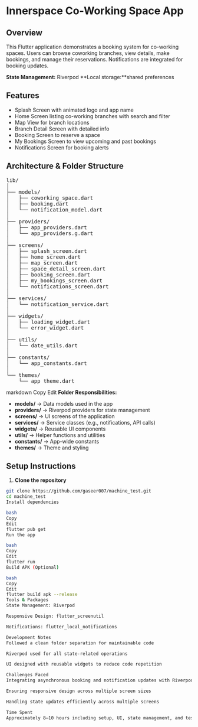 # Innerspace Co-Working Space App

## Overview
This Flutter application demonstrates a booking system for co-working spaces. Users can browse coworking branches, view details, make bookings, and manage their reservations. Notifications are integrated for booking updates.

**State Management:** Riverpod
**Local storage:**shared preferences
## Features
- Splash Screen with animated logo and app name  
- Home Screen listing co-working branches with search and filter  
- Map View for branch locations  
- Branch Detail Screen with detailed info  
- Booking Screen to reserve a space  
- My Bookings Screen to view upcoming and past bookings  
- Notifications Screen for booking alerts  

## Architecture & Folder Structure
<div class="folder-structure">
<pre>
lib/
│
├── models/
│   ├── coworking_space.dart
│   ├── booking.dart
│   └── notification_model.dart
│
├── providers/
│   ├── app_providers.dart
│   └── app_providers.g.dart
│
├── screens/
│   ├── splash_screen.dart
│   ├── home_screen.dart
│   ├── map_screen.dart
│   ├── space_detail_screen.dart
│   ├── booking_screen.dart
│   ├── my_bookings_screen.dart
│   └── notifications_screen.dart
│
├── services/
│   └── notification_service.dart
│
├── widgets/
│   ├── loading_widget.dart
│   └── error_widget.dart
│
├── utils/
│   └── date_utils.dart
│
├── constants/
│   └── app_constants.dart
│
└── themes/
    └── app_theme.dart
</pre>
</div>

markdown
Copy
Edit
**Folder Responsibilities:**  
- **models/** → Data models used in the app  
- **providers/** → Riverpod providers for state management  
- **screens/** → UI screens of the application  
- **services/** → Service classes (e.g., notifications, API calls)  
- **widgets/** → Reusable UI components  
- **utils/** → Helper functions and utilities  
- **constants/** → App-wide constants  
- **themes/** → Theme and styling  

## Setup Instructions
1. **Clone the repository**  
```bash
git clone https://github.com/gaseer007/machine_test.git
cd machine_test
Install dependencies

bash
Copy
Edit
flutter pub get
Run the app

bash
Copy
Edit
flutter run
Build APK (Optional)

bash
Copy
Edit
flutter build apk --release
Tools & Packages
State Management: Riverpod

Responsive Design: flutter_screenutil

Notifications: flutter_local_notifications

Development Notes
Followed a clean folder separation for maintainable code

Riverpod used for all state-related operations

UI designed with reusable widgets to reduce code repetition

Challenges Faced
Integrating asynchronous booking and notification updates with Riverpod

Ensuring responsive design across multiple screen sizes

Handling state updates efficiently across multiple screens

Time Spent
Approximately 8–10 hours including setup, UI, state management, and testing.

